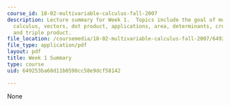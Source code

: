 ```yaml
---
course_id: 18-02-multivariable-calculus-fall-2007
description: Lecture summary for Week 1.  Topics include the goal of multivariate
  calculus, vectors, dot product, applications, area, determinants, cross product,
  and triple product.
file_location: /coursemedia/18-02-multivariable-calculus-fall-2007/649253ba60d11b0598cc58e9dcf58142_lec_week1.pdf
file_type: application/pdf
layout: pdf
title: Week 1 Summary
type: course
uid: 649253ba60d11b0598cc58e9dcf58142

---
```

None